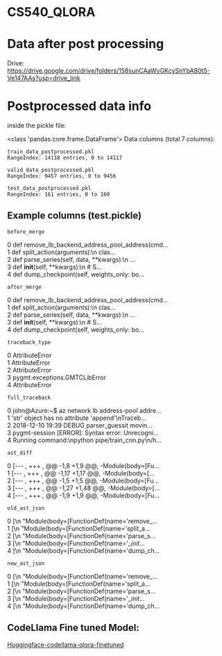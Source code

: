 # CS540_QLORA

# Data after post processing
Drive: https://drive.google.com/drive/folders/158sunCAaWvGKcySnYbA80t5-Ve147AAs?usp=drive_link
# Postprocessed data info

inside the pickle file:

<class 'pandas.core.frame.DataFrame'>
Data columns (total 7 columns):

    train_data_postprocessed.pkl
    RangeIndex: 14118 entries, 0 to 14117

    valid_data_postprocessed.pkl
    RangeIndex: 9457 entries, 0 to 9456

    test_data_postprocessed.pkl
    RangeIndex: 161 entries, 0 to 160

## Example columns (test.pickle)

    before_merge
0  def remove_lb_backend_address_pool_address(cmd...   
1      def split_action(arguments):\n        clas...   
2      def parse_series(self, data, **kwargs):\n ...   
3      def __init__(self, **kwargs):\n        # S...   
4      def dump_checkpoint(self, weights_only: bo...   

    after_merge
0  def remove_lb_backend_address_pool_address(cmd...   
1      def split_action(arguments):\n        clas...   
2      def parse_series(self, data, **kwargs):\n ...   
3      def __init__(self, **kwargs):\n        # S...   
4      def dump_checkpoint(self, weights_only: bo...   

    traceback_type
0                 AttributeError   
1                 AttributeError   
2                 AttributeError   
3  pygmt.exceptions.GMTCLibError   
4                 AttributeError   

    full_traceback
0  john@Azure:~$ az network lb address-pool addre...   
1  'str' object has no attribute 'append'\nTraceb...   
2  2018-12-10 19:39 DEBUG    parser_guessit movin...   
3  pygmt-session [ERROR]: Syntax error: Unrecogni...   
4  Running command:\npython pipe/train_cnn.py\n/h...   

    ast_diff
0  [--- , +++ , @@ -1,8 +1,9 @@, -Module(body=[Fu...   
1  [--- , +++ , @@ -1,17 +1,17 @@, -Module(body=[...   
2  [--- , +++ , @@ -1,5 +1,5 @@, -Module(body=[Fu...   
3  [--- , +++ , @@ -1,27 +1,48 @@, -Module(body=[...   
4  [--- , +++ , @@ -1,9 +1,9 @@, -Module(body=[Fu...   

    old_ast_json
0  [\n    "Module(body=[FunctionDef(name='remove_...   
1  [\n    "Module(body=[FunctionDef(name='split_a...   
2  [\n    "Module(body=[FunctionDef(name='parse_s...   
3  [\n    "Module(body=[FunctionDef(name='__init_...   
4  [\n    "Module(body=[FunctionDef(name='dump_ch...   

    new_ast_json  
0  [\n    "Module(body=[FunctionDef(name='remove_...  
1  [\n    "Module(body=[FunctionDef(name='split_a...  
2  [\n    "Module(body=[FunctionDef(name='parse_s...  
3  [\n    "Module(body=[FunctionDef(name='__init_...  
4  [\n    "Module(body=[FunctionDef(name='dump_ch...  

## CodeLlama Fine tuned Model:

[Huggingface-codellama-qlora-finetuned](https://huggingface.co/PuttaBhavya/codellama-qlora-finetuned/tree/main)
